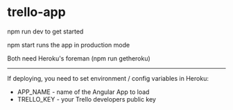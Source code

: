 # trello-app

npm run dev to get started

npm start runs the app in production mode

Both need Heroku's foreman (npm run getheroku)

---------------

If deploying, you need to set environment / config variables in Heroku: 

- APP_NAME - name of the Angular App to load
- TRELLO_KEY - your Trello developers public key